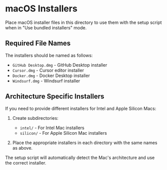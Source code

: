 # macOS Installers

Place macOS installer files in this directory to use them with the setup script when in "Use bundled installers" mode.

## Required File Names

The installers should be named as follows:

- `GitHub Desktop.dmg` - GitHub Desktop installer
- `Cursor.dmg` - Cursor editor installer
- `Docker.dmg` - Docker Desktop installer
- `Windsurf.dmg` - Windsurf installer

## Architecture Specific Installers

If you need to provide different installers for Intel and Apple Silicon Macs:

1. Create subdirectories:
   - `intel/` - For Intel Mac installers
   - `silicon/` - For Apple Silicon Mac installers

2. Place the appropriate installers in each directory with the same names as above.

The setup script will automatically detect the Mac's architecture and use the correct installer. 